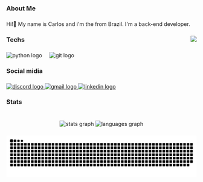 <h3 align="left">About Me</h3>

###

<p align="left">Hi!👋 My name is Carlos and i'm the from Brazil. I'm a back-end developer.</p>

###

<img align="right" height="140" src="https://github.com/user-attachments/assets/b1168c47-5eb9-4c82-b437-0a3d1b843431" />

###

<h3 align="left">Techs</h3>

###

<div align="left">
  <img src="https://cdn.jsdelivr.net/gh/devicons/devicon/icons/python/python-original.svg" height="30" alt="python logo"  />
  <img width="12" />
  <img src="https://cdn.jsdelivr.net/gh/devicons/devicon/icons/git/git-original.svg" height="30" alt="git logo"  />
</div>

###

<h3 align="left">Social midia</h3>

###

<div align="left">
  <a href="sulrakk" target="_blank">
    <img src="https://img.shields.io/static/v1?message=Discord&logo=discord&label=&color=7289DA&logoColor=white&labelColor=&style=for-the-badge" height="35" alt="discord logo"  />
  </a>
  <a href="https://mail.google.com/mail/u/4/#inbox" target="_blank">
    <img src="https://img.shields.io/static/v1?message=Gmail&logo=gmail&label=&color=D14836&logoColor=white&labelColor=&style=for-the-badge" height="35" alt="gmail logo"  />
  </a>
  <a href="devcarlos.developer@gmail.com" target="_blank">
    <img src="https://img.shields.io/static/v1?message=LinkedIn&logo=linkedin&label=&color=0077B5&logoColor=white&labelColor=&style=for-the-badge" height="35" alt="linkedin logo"  />
  </a>
</div>

###

<h3 align="left">Stats</h3>

###

<br clear="both">

<div align="center">
  <img src="https://github-readme-stats.vercel.app/api?username=SCarlosHenrique&hide_title=false&hide_rank=false&show_icons=true&include_all_commits=true&count_private=true&disable_animations=false&theme=dracula&locale=en&hide_border=false" height="150" alt="stats graph"  />
  <img src="https://github-readme-stats.vercel.app/api/top-langs?username=SCarlosHenrique&locale=en&hide_title=false&layout=compact&card_width=320&langs_count=5&theme=dracula&hide_border=false" height="150" alt="languages graph"  />
</div>

###

<picture>
  <source media="(prefers-color-scheme: dark)" srcset="https://raw.githubusercontent.com/SCarlosHenrique/SCarlosHenrique/output/github-contribution-grid-snake-dark.svg">
  <source media="(prefers-color-scheme: light)" srcset="https://raw.githubusercontent.com/SCarlosHenrique/SCarlosHenrique/output/github-contribution-grid-snake.svg">
  <img alt="github contribution grid snake animation" src="https://raw.githubusercontent.com/SCarlosHenrique/SCarlosHenrique/output/github-contribution-grid-snake.svg">
</picture>

###
